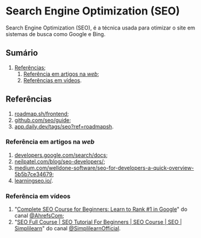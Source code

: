 # Search Engine Optimization (SEO)

Search Engine Optimization (SEO), é a técnica usada para otimizar o site em sistemas de busca como Google e Bing.

## Sumário

1. [Referências](#referências);
   1. [Referência em artigos na _web_](#referência-em-artigos-na-web);
   2. [Referências em vídeos](#referência-em-vídeos).

## Referências

1. [roadmap.sh/frontend](https://roadmap.sh/frontend);
2. [github.com/seo/guide](https://github.com/seo/guide);
3. [app.daily.dev/tags/seo?ref=roadmapsh](https://app.daily.dev/tags/seo?ref=roadmapsh).

### Referência em artigos na _web_

1. [developers.google.com/search/docs](https://developers.google.com/search/docs);
2. [neilpatel.com/blog/seo-developers/](https://neilpatel.com/blog/seo-developers/);
3. [medium.com/welldone-software/seo-for-developers-a-quick-overview-5b5b7ce34679](https://medium.com/welldone-software/seo-for-developers-a-quick-overview-5b5b7ce34679);
4. [learningseo.io/](https://learningseo.io/).

### Referência em vídeos

1. "[Complete SEO Course for Beginners: Learn to Rank #1 in Google](https://youtu.be/xsVTqzratPs)" do canal [@AhrefsCom](https://www.youtube.com/@AhrefsCom);
2. "[SEO Full Course | SEO Tutorial For Beginners | SEO Course | SEO | Simplilearn](https://www.youtube.com/live/SnxeXZpZkI0)" do canal [@SimplilearnOfficial](https://www.youtube.com/@SimplilearnOfficial).
